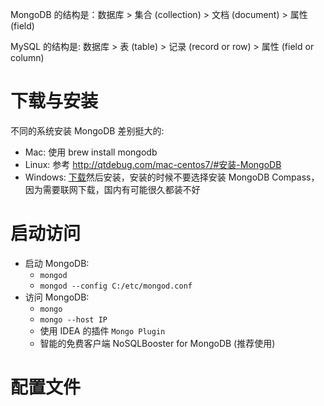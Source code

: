 MongoDB 的结构是：数据库 > 集合 (collection) > 文档 (document) >     属性 (field)

MySQL   的结构是: 数据库 > 表 (table) >       记录 (record or row) > 属性 (field or column)

# 下载与安装
不同的系统安装 MongoDB 差别挺大的:
*  Mac: 使用 brew install mongodb
*  Linux: 参考 <http://qtdebug.com/mac-centos7/#安装-MongoDB>
*  Windows: [下载](http://www.mongodb.org/downloads)然后安装，安装的时候不要选择安装 MongoDB Compass，因为需要联网下载，国内有可能很久都装不好
# 启动访问  
* 启动 MongoDB:  
  * ```mongod```  
  * ```mongod --config C:/etc/mongod.conf```  
* 访问 MongoDB:  
  * ```mongo```  
  * ```mongo --host IP```  
  * 使用 IDEA 的插件 ```Mongo Plugin```  
  * 智能的免费客户端 NoSQLBooster for MongoDB (推荐使用)  
# 配置文件

